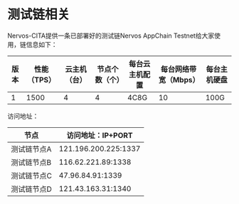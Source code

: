 # 测试链相关

Nervos-CITA提供一条已部署好的测试链Nervos AppChain Testnet给大家使用，链信息如下：

| 版本 | 性能（TPS） | 云主机（台） | 节点个数（个） | 每台云主机配置 | 每台网络带宽（Mbps） | 每台主机硬盘 |
| -- | ------- | ------ | ------- | ------- | ------------ | ------ |
| 1  | 1500    | 4      | 4       | 4C8G    | 10           | 100G   |

访问地址：

| 节点     | 访问地址：IP+PORT         |
| ------ | -------------------- |
| 测试链节点A | 121.196.200.225:1337 |
| 测试链节点B | 116.62.221.89:1338   |
| 测试链节点C | 47.96.84.91:1339     |
| 测试链节点D | 121.43.163.31:1340   |